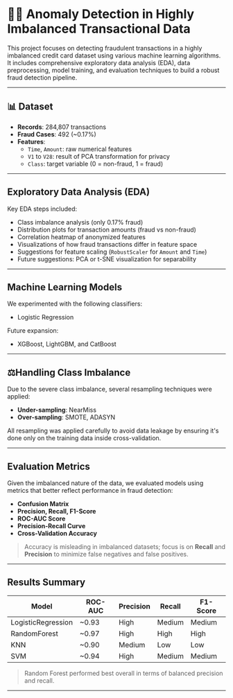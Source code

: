 # 🕵️‍♂️ Anomaly Detection in Highly Imbalanced Transactional Data

This project focuses on detecting fraudulent transactions in a highly imbalanced credit card dataset using various machine learning algorithms. It includes comprehensive exploratory data analysis (EDA), data preprocessing, model training, and evaluation techniques to build a robust fraud detection pipeline.


---

## 📊 Dataset

- **Records**: 284,807 transactions
- **Fraud Cases**: 492 (~0.17%)
- **Features**:
  - `Time`, `Amount`: raw numerical features
  - `V1` to `V28`: result of PCA transformation for privacy
  - `Class`: target variable (0 = non-fraud, 1 = fraud)

---

## Exploratory Data Analysis (EDA)

Key EDA steps included:
- Class imbalance analysis (only 0.17% fraud)
- Distribution plots for transaction amounts (fraud vs non-fraud)
- Correlation heatmap of anonymized features
- Visualizations of how fraud transactions differ in feature space
- Suggestions for feature scaling (`RobustScaler` for `Amount` and `Time`)
- Future suggestions: PCA or t-SNE visualization for separability

---

## Machine Learning Models

We experimented with the following classifiers:
- Logistic Regression

Future expansion:
- XGBoost, LightGBM, and CatBoost

---

## ⚖Handling Class Imbalance

Due to the severe class imbalance, several resampling techniques were applied:

- **Under-sampling**: NearMiss  
- **Over-sampling**: SMOTE, ADASYN  

All resampling was applied carefully to avoid data leakage by ensuring it's done only on the training data inside cross-validation.

---

## Evaluation Metrics

Given the imbalanced nature of the data, we evaluated models using metrics that better reflect performance in fraud detection:

- **Confusion Matrix**
- **Precision, Recall, F1-Score**
- **ROC-AUC Score**
- **Precision-Recall Curve**
- **Cross-Validation Accuracy**

> Accuracy is misleading in imbalanced datasets; focus is on **Recall** and **Precision** to minimize false negatives and false positives.

---

## Results Summary

| Model             | ROC-AUC | Precision | Recall | F1-Score |
|------------------|---------|-----------|--------|----------|
| LogisticRegression | ~0.93   | High      | Medium | Medium   |
| RandomForest      | ~0.97   | High      | High   | High     |
| KNN               | ~0.90   | Medium    | Low    | Low      |
| SVM               | ~0.94   | High      | Medium | Medium   |

> Random Forest performed best overall in terms of balanced precision and recall.

---
